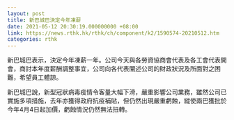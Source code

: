 ```yaml
---
layout: post
title: 新巴城巴決定今年凍薪
date: 2021-05-12 20:30:19.000000000 +08:00
link: https://news.rthk.hk/rthk/ch/component/k2/1590574-20210512.htm
categories: rthk
---
```


新巴城巴表示，決定今年凍薪一年。公司今天與各勞資協商會代表及各工會代表開會，商討本年度薪酬調整事宜，公司向各代表闡述公司的財政狀況及所面對之困難，希望員工體諒。

新巴城巴說，新型冠狀病毒疫情令客量大幅下滑，嚴重影響公司業務，雖然公司已實施多項措施，去年亦獲得政府抗疫補貼，但仍然出現嚴重虧蝕，縱使兩巴獲批於今年4月4日起加價，虧蝕情況仍然無法扭轉。
